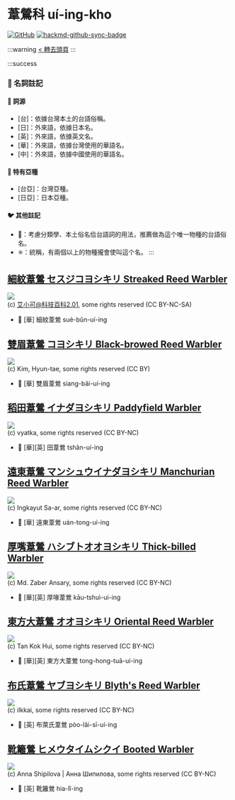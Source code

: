 # 葦鶯科 uí-ing-kho

[![GitHub](https://img.shields.io/badge/GitHub-black?logo=github)](https://github.com/siansiansu/tsiau-a-e-mia)
[![hackmd-github-sync-badge](https://hackmd.io/j0GNjZKNSSeJKOXKNBaKtg/badge)](https://hackmd.io/j0GNjZKNSSeJKOXKNBaKtg)

:::warning
[< 轉去頭頁](https://hackmd.io/@siansiansu/Hy4VzNvha)
:::

:::success
### 📖 名詞註記

#### 📎 詞源

- [台]：依據台灣本土的台語俗稱。
- [日]：外來語，依據日本名。
- [英]：外來語，依據英文名。
- [華]：外來語，依據台灣使用的華語名。
- [中]：外來語，依據中國使用的華語名。

#### 🎏 特有亞種

- [台亞]：台灣亞種。
- [日亞]：日本亞種。

#### 🐦 其他註記

- 🎯：考慮分類學、本土俗名佮台語詞的用法，推薦做為這个唯一物種的台語俗名。
- ✳️：統稱，有兩個以上的物種攏會使叫這个名。
:::

## [細紋葦鶯 セスジコヨシキリ Streaked Reed Warbler](https://ebird.org/species/strwar1)

![](https://inaturalist-open-data.s3.amazonaws.com/photos/250146/medium.jpg)
<br/>
(c) 艾小可@科技百科2.01, some rights reserved (CC BY-NC-SA)

- 🎯 [華] 細紋葦鶯 suè-bûn-uí-ing

## [雙眉葦鶯 コヨシキリ Black-browed Reed Warbler](https://ebird.org/species/bbrwar1)

![](https://inaturalist-open-data.s3.amazonaws.com/photos/2742851/medium.jpg)
<br/>
(c) Kim, Hyun-tae, some rights reserved (CC BY)
- 🎯 [華] 雙眉葦鶯 siang-bâi-uí-ing

## [稻田葦鶯 イナダヨシキリ Paddyfield Warbler](https://ebird.org/species/padwar1)

![](https://inaturalist-open-data.s3.amazonaws.com/photos/130475682/medium.jpg)
<br/>
(c) vyatka, some rights reserved (CC BY-NC)

- 🎯 [華][英] 田葦鶯 tshân-uí-ing

## [遠東葦鶯 マンシュウイナダヨシキリ Manchurian Reed Warbler](https://ebird.org/species/manrew1)

![](https://inaturalist-open-data.s3.amazonaws.com/photos/133528335/medium.jpg)
<br/>
(c) Ingkayut Sa-ar, some rights reserved (CC BY-NC)
- 🎯 [華] 遠東葦鶯 uán-tong-uí-ing

## [厚嘴葦鶯 ハシブトオオヨシキリ Thick-billed Warbler](https://ebird.org/species/thbwar1)

![](https://inaturalist-open-data.s3.amazonaws.com/photos/103338390/medium.jpg)
<br/>
(c) Md. Zaber Ansary, some rights reserved (CC BY-NC)

- 🎯 [華][英] 厚喙葦鶯 kāu-tshuì-uí-ing

## [東方大葦鶯 オオヨシキリ Oriental Reed Warbler](https://ebird.org/species/orrwar1)

![](https://inaturalist-open-data.s3.amazonaws.com/photos/12577895/medium.jpeg)
<br/>
(c) Tan Kok Hui, some rights reserved (CC BY-NC)

- 🎯 [華][英] 東方大葦鶯 tong-hong-tuā-uí-ing

## [布氏葦鶯 ヤブヨシキリ Blyth's Reed Warbler](https://ebird.org/species/blrwar1)

![](https://inaturalist-open-data.s3.amazonaws.com/photos/79630739/medium.jpeg)
<br/>
(c) ilkkai, some rights reserved (CC BY-NC)

- 🎯 [英] 布萊氏葦鶯 pòo-lâi-sī-uí-ing

## [靴籬鶯 ヒメウタイムシクイ Booted Warbler](https://ebird.org/species/boowar1)

![](https://inaturalist-open-data.s3.amazonaws.com/photos/90118879/medium.jpg)
<br/>
(c) Anna Shipilova | Анна Шипилова, some rights reserved (CC BY-NC)

- 🎯 [英] 靴籬鶯 hia-lî-ing
